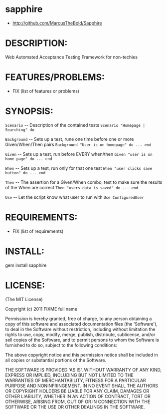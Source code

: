 sapphire
=======

* http://github.com/MarcusTheBold/Sapphire

DESCRIPTION:
============

Web Automated Acceptance Testing Framework for non-techies

FEATURES/PROBLEMS:
==================

* FIX (list of features or problems)

SYNOPSIS:
=========
`Scenario` -- Description of the contained tests `Scenario "Homepage | Searching" do`

`Background` -- Sets up a test, rune one time before one or more Given/When/Then pairs `Background "User is on homepage" do ... end`

`Given` -- Sets up a test, run before EVERY when/then `Given "user is on home page" do ... end`

`When` -- Sets up a test, run only for that one test `When "user clicks save button" do ... end`

`Then` -- The assertion for a Given/When combo, test to make sure the results of the When are correct `Then "users data is saved" do ... end`

`Use` -- Let the script know what user to run with `Use ConfiguredUser`


REQUIREMENTS:
=============

* FIX (list of requirements)

INSTALL:
========

  gem install sapphire

LICENSE:
========

(The MIT License)

Copyright (c) 2011 FIXME full name

Permission is hereby granted, free of charge, to any person obtaining
a copy of this software and associated documentation files (the
'Software'), to deal in the Software without restriction, including
without limitation the rights to use, copy, modify, merge, publish,
distribute, sublicense, and/or sell copies of the Software, and to
permit persons to whom the Software is furnished to do so, subject to
the following conditions:

The above copyright notice and this permission notice shall be
included in all copies or substantial portions of the Software.

THE SOFTWARE IS PROVIDED 'AS IS', WITHOUT WARRANTY OF ANY KIND,
EXPRESS OR IMPLIED, INCLUDING BUT NOT LIMITED TO THE WARRANTIES OF
MERCHANTABILITY, FITNESS FOR A PARTICULAR PURPOSE AND NONINFRINGEMENT.
IN NO EVENT SHALL THE AUTHORS OR COPYRIGHT HOLDERS BE LIABLE FOR ANY
CLAIM, DAMAGES OR OTHER LIABILITY, WHETHER IN AN ACTION OF CONTRACT,
TORT OR OTHERWISE, ARISING FROM, OUT OF OR IN CONNECTION WITH THE
SOFTWARE OR THE USE OR OTHER DEALINGS IN THE SOFTWARE.